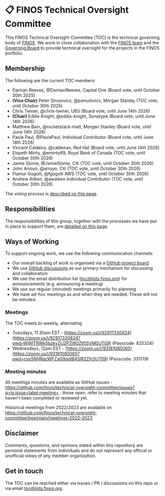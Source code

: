 # 📋  FINOS Technical Oversight Committee

This FINOS Technical Oversight Committee (TOC) is the technical governing body of [FINOS](https://www.finos.org/). We work in close collaboration with the [FINOS team](https://www.finos.org/team) and the [Governing Board](https://www.finos.org/governing-board) to provide technical oversight for the projects in the FINOS portfolio.

## Membership 

The following are the current TOC members:
 - Damian Reeves, @DamianReeves, Capital One (Board vote, until October 30th 2025)
 - **(Vice Chair)** Peter Smulovics, @psmulovics, Morgan Stanley (TOC vote, until October 30th 2025)
 - Chris Twiner, @chris-twiner, UBS (Board vote, until June 14th 2026)
 - **(Chair)** Eddie Knight, @eddie-knight, Sonatype (Board vote, until June 14th 2026)
 - Matthew Bain, @rocketstack-matt, Morgan Stanley (Board vote, until June 14th 2026)
 - Paula Paul, @PaulaPaul, Individual Contributor (Board vote, until June 14th 2026)
 - Vincent Caldeira, @caldeirav, Red Hat (Board vote, until June 14th 2026)
 - Elspeth Minty, @eminty69, Royal Bank of Canada (TOC vote, until October 30th 2026)
 - Jamie Slome, @JamieSlome, Citi (TOC vote, until October 30th 2026)
 - John Arroyo, @arroyo, Citi (TOC vote, until October 30th 2026)
 - Flamur Gogolli, @fgogolli AWS (TOC vote, until October 30th 2026)
 - Andrew Aitken, @awaiken Individual Contributor (TOC vote, until October 30th 2026)
 
The voting process is [described on this page](elections.md).

## Responsibilities

The responsibilities of this group, together with the processes we have put in place to support them, are [detailed on this page](operations.md).

## Ways of Working

To support ongoing work, we use the following communication channels:

 - Our overall backlog of work is organised via a [GitHub project board](https://github.com/orgs/finos/projects/39)
 - We use [GitHub discussions](https://github.com/finos/technical-oversight-committee/discussions) as our primary mechanism for discussing and collaboration
 - We use the email distribution list (toc@lists.finos.org) for announcements (e.g. announcing a meeting)
 - We use our regular (minuted) meetings primarily for planning
 - We have ad-hoc meetings as and when they are needed. These will not be minuted.

### Meetings
The TOC meets bi-weekly, alternating
- Tuesdays, 11.30am EST - [https://zoom.us/j/92917330824](https://zoom.us/j/92917330824?pwd=WWlTRWk5bzkyZUZPZi9OZll5SVM0UT09) (Passcode: 825324)
- Wednesdays, 12pm EST - [https://zoom.us/j/93181085065](https://zoom.us/j/93181085065?pwd=cys5NHRqcWFZaG9qdlB4SlR2Zjh3UT09) (Passcode: 331179)

### Meeting minutes
All meetings minutes are available as GitHub issues - https://github.com/finos/technical-oversight-committee/issues?q=is:issue+label:meeting+ ; those open, refer to meeting minutes that haven't been completed or reviewed yet.

Historical meetings from 2022/2023 are available on https://github.com/finos/technical-oversight-committee/tree/main/meetings-2022-2023

## Disclaimer

Comments, questions, and opinions stated within this repository are personal statements from individuals and do not represent any official or unofficial views of any member organization.

## Get in touch

The TOC can be reached either via issues / PR / discussions on this repo or via email toc@lists.finos.org.
